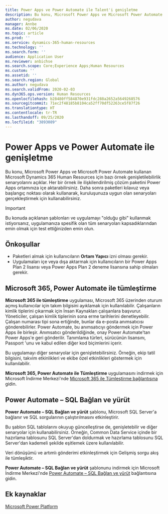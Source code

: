 ```yaml
---
title: Power Apps ve Power Automate ile Talent'i genişletme
description: Bu konu, Microsoft Power Apps ve Microsoft Power Automate kullanan Microsoft Dynamics 365 Human Resources için bazı örnek genişletilebilirlik senaryolarını açıklar.
author: negudava
manager: Annbe
ms.date: 02/06/2020
ms.topic: article
ms.prod: ''
ms.service: dynamics-365-human-resources
ms.technology: ''
ms.search.form: ''
audience: Application User
ms.reviewer: anbichse
ms.search.scope: Core;Experience Apps;Human Resources
ms.custom: ''
ms.assetid: ''
ms.search.region: Global
ms.author: negudava
ms.search.validFrom: 2020-02-03
ms.dyn365.ops.version: Human Resources
ms.openlocfilehash: b28480ff584870e931fdc288a2652a5649268576
ms.sourcegitcommit: 71ec2f48185b8104ca52ff70df52263ce5f87f26
ms.translationtype: HT
ms.contentlocale: tr-TR
ms.lasthandoff: 09/25/2020
ms.locfileid: "3893089"
---
```

# <a name="extend-with-power-apps-and-power-automate"></a>Power Apps ve Power Automate ile genişletme

Bu konu, Microsoft Power Apps ve Microsoft Power Automate kullanan Microsoft Dynamics 365 Human Resources için bazı örnek genişletilebilirlik senaryolarını açıklar. Her bir örnek ile ilişkilendirilmiş çözüm paketini Power Apps ortamınıza içe aktarabilirsiniz. Daha sonra paketleri kılavuz veya başlangıç noktası olarak kullanarak, kuruluşunuza uygun olan senaryoları gerçekleştirmek için kullanabilirsiniz.

> [!IMPORTANT]
> Bu konuda açıklanan şablonları ve uygulamayı "olduğu gibi" kullanmak istiyorsanız, uygulamanıza spesifik olan tüm senaryoları kapsadıklarından emin olmak için test ettiğinizden emin olun.

## <a name="prerequisites"></a>Önkoşullar

- Paketleri almak için kullanıcıların **Ortam Yapıcı** izni olması gerekir.
- Uygulamaları içe veya dışa aktarmak için kullanıcıların bir Power Apps Plan 2 lisansı veya Power Apps Plan 2 deneme lisansına sahip olmaları gerekir.

## <a name="integration-with-microsoft-365-power-automate"></a>Microsoft 365, Power Automate ile tümleştirme

**Microsoft 365 ile tümleştirme** uygulaması, Microsoft 365 üzerinden oturum açmış kullanıcılar için takım bilgisini ayıklamak için kullanılabilir. Çalışanların kimlik tiplerini çıkarmak için İnsan Kaynakları çalışanlara başvurur. Yöneticiler, çalışan kimlik tiplerinin sona erme tarihlerini denetleyebilir. Çalışan numarası tipi sona ertiğinde, bunlar da e-posta anımsatıcısı gönderebilirler. Power Automate, bu anımsatıcıyı göndermek için Power Apps ile birleşir. Anımsatıcı gönderildiğinde, onay Power Automate'tan Power Apps'e geri gönderilir. Tanımlama türleri, sürücünün lisansını, Passport 'unu ve kabul edilen diğer kod biçimlerini içerir.

Bu uygulamayı diğer senaryolar için genişletebilirsiniz. Örneğin, ekip tatil bilgisini, takvim etkinlikleri ve ekibe özel etkinlikleri göstermek için kullanılabilir.

**Microsoft 365, Power Automate ile Tümleştirme** uygulamasını indirmek için Microsoft İndirme Merkezi'nde [Microsoft 365 ile Tümleştirme bağlantısına](https://go.microsoft.com/fwlink/?linkid=2081787) gidin.

## <a name="power-automate--sql-connect-and-execute"></a>Power Automate – SQL Bağlan ve yürüt

**Power Automate – SQL Bağlan ve yürüt** şablonu, Microsoft SQL Server'a bağlanır ve SQL sorgularının çalıştırılmasını etkinleştirir.

Bu şablon SQL tablolarını okuyup güncelleştirse de, genişletebilir ve diğer senaryolar için kullanabilirsiniz. Örneğin, Common Data Service içinde bir hazırlama tablosunu SQL Server'dan doldurmak ve hazırlama tablosunu SQL Server'dan kademeli şekilde eşitlemek üzere kullanılabilir.

Veri dönüşümü ve artımlı gönderimi etkinleştirmek için Gelişmiş sorgu akış ile tümleşiktir.

**Power Automate – SQL Bağlan ve yürüt** şablonunu indirmek için Microsoft İndirme Merkezi'nde [Power Automate – SQL Bağlan ve yürüt](https://go.microsoft.com/fwlink/?linkid=2081789) bağlantısına gidin.

## <a name="additional-resources"></a>Ek kaynaklar

[Microsoft Power Platform](https://docs.microsoft.com/power-platform/admin/admin-documentation)</br>
